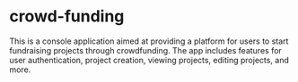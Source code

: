 # crowd-funding
This is a console application aimed at providing a platform for users to start fundraising projects through crowdfunding. The app includes features for user authentication, project creation, viewing projects, editing projects, and more.
